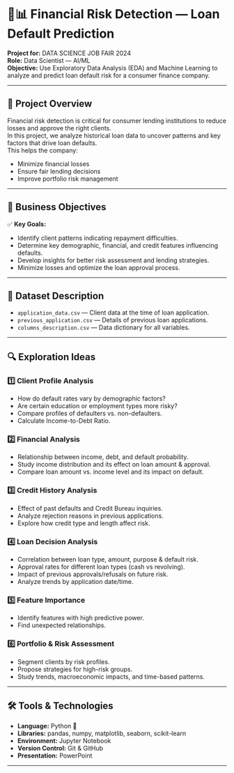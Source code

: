 # 💼📊 Financial Risk Detection — Loan Default Prediction

**Project for:** DATA SCIENCE JOB FAIR 2024  
**Role:** Data Scientist — AI/ML  
**Objective:** Use Exploratory Data Analysis (EDA) and Machine Learning to analyze and predict loan default risk for a consumer finance company.

---

## 📌 Project Overview

Financial risk detection is critical for consumer lending institutions to reduce losses and approve the right clients.  
In this project, we analyze historical loan data to uncover patterns and key factors that drive loan defaults.  
This helps the company:
- Minimize financial losses
- Ensure fair lending decisions
- Improve portfolio risk management

---

## 🎯 Business Objectives

✅ **Key Goals:**
- Identify client patterns indicating repayment difficulties.  
- Determine key demographic, financial, and credit features influencing defaults.  
- Develop insights for better risk assessment and lending strategies.  
- Minimize losses and optimize the loan approval process.

---

## 📂 Dataset Description

- `application_data.csv` — Client data at the time of loan application.  
- `previous_application.csv` — Details of previous loan applications.  
- `columns_description.csv` — Data dictionary for all variables.

---

## 🔍 Exploration Ideas

### 1️⃣ Client Profile Analysis
- How do default rates vary by demographic factors?
- Are certain education or employment types more risky?
- Compare profiles of defaulters vs. non-defaulters.
- Calculate Income-to-Debt Ratio.

### 2️⃣ Financial Analysis
- Relationship between income, debt, and default probability.
- Study income distribution and its effect on loan amount & approval.
- Compare loan amount vs. income level and its impact on default.

### 3️⃣ Credit History Analysis
- Effect of past defaults and Credit Bureau inquiries.
- Analyze rejection reasons in previous applications.
- Explore how credit type and length affect risk.

### 4️⃣ Loan Decision Analysis
- Correlation between loan type, amount, purpose & default risk.
- Approval rates for different loan types (cash vs revolving).
- Impact of previous approvals/refusals on future risk.
- Analyze trends by application date/time.

### 5️⃣ Feature Importance
- Identify features with high predictive power.
- Find unexpected relationships.

### 6️⃣ Portfolio & Risk Assessment
- Segment clients by risk profiles.
- Propose strategies for high-risk groups.
- Study trends, macroeconomic impacts, and time-based patterns.

---

## 🛠️ Tools & Technologies

- **Language:** Python 🐍
- **Libraries:** pandas, numpy, matplotlib, seaborn, scikit-learn
- **Environment:** Jupyter Notebook
- **Version Control:** Git & GitHub
- **Presentation:** PowerPoint

---
